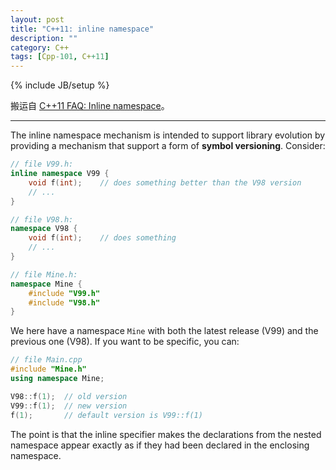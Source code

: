 ```yaml
---
layout: post
title: "C++11: inline namespace"
description: ""
category: C++
tags: [Cpp-101, C++11]
---
```

{% include JB/setup %}

搬运自 [C++11 FAQ: Inline namespace](http://www.stroustrup.com/C++11FAQ.html#inline-namespace)。

-----

The inline namespace mechanism is intended to support library evolution by providing a mechanism that support a form of **symbol versioning**. Consider:

```cpp
// file V99.h:
inline namespace V99 {
	void f(int);	// does something better than the V98 version
	// ...
}

// file V98.h:
namespace V98 {
	void f(int);	// does something
	// ...
}

// file Mine.h:
namespace Mine {
	#include "V99.h"
	#include "V98.h"
}
```

We here have a namespace `Mine` with both the latest release (V99) and the previous one (V98). If you want to be specific, you can:

```cpp
// file Main.cpp
#include "Mine.h"
using namespace Mine;

V98::f(1);	// old version
V99::f(1);	// new version
f(1);		// default version is V99::f(1)
```

The point is that the inline specifier makes the declarations from the nested namespace appear exactly as if they had been declared in the enclosing namespace.